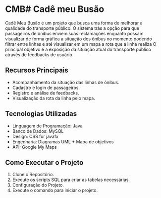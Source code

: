 # CMB# Cadê meu Busão

Cadê Meu Busão é um projeto que busca uma forma de melhorar a qualidade do transporte público. 
O sistema trás a opção para que passageiros de ônibus enviem suas reclamações enquanto possam visualizar de forma gráfica a situação dos ônibus no momento 
podendo filtrar entre linhas e até visualizar em um mapa a rota que a linha realiza
O principal objetivo é a exposição da situação atual do transporte público através de feedbacks de usuário
 
## Recursos Principais

- Acompanhamento da situação das linhas de ônibus.
- Cadastro e login de passageiros.
- Registro e análise de feedbacks.
- Visualização da rota da linha pelo mapa.

## Tecnologias Utilizadas

- Linguagem de Programação: Java
- Banco de Dados: MySQL
- Design: CSS for javafx
- Engenharia: Diagramas UML + Mapa de objetivos
- API: Google My Maps

## Como Executar o Projeto

1. Clone o Repositório.
2. Execute os scripts SQL para criar as tabelas necessárias.
3. Configuração do Projeto.
4. Execute o comando para iniciar o projeto. 
